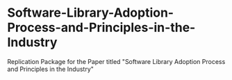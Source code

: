 # Software-Library-Adoption-Process-and-Principles-in-the-Industry
Replication Package for the Paper titled "Software Library Adoption Process and Principles in the Industry"

